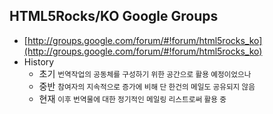 ## HTML5Rocks/KO Google Groups

* [http://groups.google.com/forum/#!forum/html5rocks_ko](http://groups.google.com/forum/#!forum/html5rocks_ko)
* History
	* 초기 <small class="fragment">번역작업의 공동체를 구성하기 위한 공간으로 활용 예정이었으나</small>
	* 중반 <small class="fragment">참여자의 지속적으로 증가에 비해 단 한건의 메일도 공유되지 않음</small>
	* 현재 <small class="fragment">이후 번역물에 대한 정기적인 메일링 리스트로써 활용 중</small>
